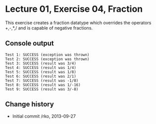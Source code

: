 Lecture 01, Exercise 04, Fraction
=================================

This exercise creates a fraction datatype
which overrides the operators +,-,\*,/ and
is capable of negative fractions.

Console output
--------------

```
Test 1: SUCCESS (exception was thrown)
Test 2: SUCCESS (exception was thrown)
Test 3: SUCCESS (result was 3/4)
Test 4: SUCCESS (result was 1/4)
Test 5: SUCCESS (result was 1/8)
Test 6: SUCCESS (result was 2/1)
Test 7: SUCCESS (result was -1/8)
Test 8: SUCCESS (result was 1/-16)
Test 9: SUCCESS (result was 3/-8)
```

Change history
--------------

* Initial commit /rko, 2013-09-27

